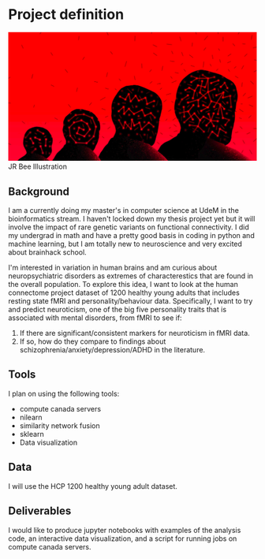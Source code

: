 # Project definition

![JR Bee illustration](Connectome_quanta_mag.png)
JR Bee Illustration

## Background
I am a currently doing my master's in computer science at UdeM in the bioinformatics stream. I haven't locked down my thesis project yet but it will involve the impact of rare genetic variants on functional connectivity. I did my undergrad in math and have a pretty good basis in coding in python and machine learning, but I am totally new to neuroscience and very excited about brainhack school.

I'm interested in variation in human brains and am curious about neuropsychiatric disorders as extremes of characterestics that are found in the overall population. To explore this idea, I want to look at the human connectome project dataset of 1200 healthy young adults that includes resting state fMRI and personality/behaviour data. Specifically, I want to try and predict neuroticism, one of the big five personality traits that is associated with mental disorders, from fMRI to see if:
1. If there are significant/consistent markers for neuroticism in fMRI data.
2. If so, how do they compare to findings about schizophrenia/anxiety/depression/ADHD in the literature.

<!-- Possibly try to predict other behavioural features-->
<!-- I find trying to predict neuroticism especially interesting because we know that the changes in connectivity due to neuropsychiatric disorders are not specific, so it seems likely that if there is a pattern for neuroticism that it would be similar.-->

## Tools
I plan on using the following tools:
 * compute canada servers
 * nilearn
 * similarity network fusion
 * sklearn
 * Data visualization

## Data
I will use the HCP 1200 healthy young adult dataset.

## Deliverables
I would like to produce jupyter notebooks with examples of the analysis code, an interactive data visualization, and a script for running jobs on compute canada servers.
